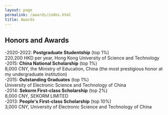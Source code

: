 ```yaml
---
layout: page
permalink: /awards/index.html
title: Awards
---
```


## Honors and Awards


-2020-2022: **Postgraduate Studentship** (top 1\%)<br>220,200 HKD per year, Hong Kong University of Science and Technology
<br>
-2015: **China National Scholarship** (top 1\%)<br>8,000 CNY, the Ministry of Education, China (the most prestigious honor at my undergraduate institution)
<br>
-2015: **Outstanding Graduates** (top 1\%)<br>University of Electronic Science and Technology of China
<br>
-2014: **Sekorm First-class Scholarship** (top 2\%)<br>8,000 CNY, SEKORM LIMITED
<br>
-2013: **People's First-class Scholarship** (top 10\%)<br> 3,000 CNY, University of Electronic Science and Technology of China
<br>




<!-- Lastest Update: 27th Aug 2023 &nbsp; [中文版本 (Chinese Version)](https://caihanlin.com/file/awards-zh/)

## Scholarships

- August 2023：**FEPG Scholarship** (about $1400)<br>One of the highest undergraduate awards at FZU.
- May 2023：**XiamenAir Scholarship** (about $600)<br>One of the highest undergraduate awards at FZU
- Oct 2023：Best Academic Performance of Maynooth (€100)
<br>

## Competitions

- Aug 2023：**<font color='red'>Best Technology Award</font>** in National Youth Science Innovation Project Competition
- June 2023：**First Prize (Provincial championship)** in Fujian Youth Science Innovation Project Competition
- May 2023：**<font color='red'>Finalist Award</font>** in Mathematical Contest In Modeling (Top 1% of all 20508 paper)
- June 2022：**Champion** of 100-meter Freestyle Swimming Competition of Fuzhou University
- June 2022：Third Prize in the 13th Nanwei Cup Mathematical Mathematical Contest in Modeling<br>

## Honors

- Aug 2023：**FEPG Scholarship (Top 0.5%)**<br>Funded by Fujian Energy Petrochemical Group
- June 2022：*Nomination for China Telecom Scholarship*<br>

## Services

- Sep 2022 - Sep 2023：IEEE Student Membership, CAAI Student Membership -->

